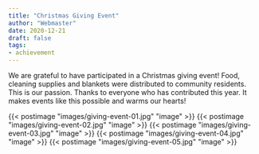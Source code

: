 ```yaml
---
title: "Christmas Giving Event"
author: "Webmaster"
date: 2020-12-21
draft: false
tags:
- achievement
---
```


We are grateful to have participated in a Christmas giving event! Food, cleaning supplies and blankets were distributed to community residents. This is our passion. Thanks to everyone who has contributed this year. It makes events like this possible and warms our hearts!

{{< postimage "images/giving-event-01.jpg" "image" >}}
{{< postimage "images/giving-event-02.jpg" "image" >}}
{{< postimage "images/giving-event-03.jpg" "image" >}}
{{< postimage "images/giving-event-04.jpg" "image" >}}
{{< postimage "images/giving-event-05.jpg" "image" >}}